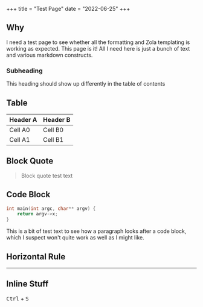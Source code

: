 +++
title = "Test Page"
date = "2022-06-25"
+++

## Why

I need a test page to see whether all the formatting and Zola templating is
working as expected. This page is it! All I need here is just a bunch of text
and various markdown constructs.

### Subheading

This heading should show up differently in the table of contents

## Table

| Header A | Header B |
| - | - |
| Cell A0 | Cell B0 |
| Cell A1 | Cell B1 |

## Block Quote

> Block quote test text

## Code Block

```C
int main(int argc, char** argv) {
    return argv->x;
}
```

This is a bit of test text to see how a paragraph looks after a code block,
which I suspect won't quite work as well as I might like.

## Horizontal Rule

---

## Inline Stuff
<!-- markdownlint-disable MD033 -->
<kbd>Ctrl</kbd> +
<kbd>S</kbd>
